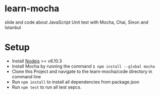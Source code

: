 # learn-mocha
slide and code about JavaScript Unit test with Mocha, Chai, Sinon and Istanbul

# Setup
* Install [Nodejs](http://nodejs.org)  >= v6.10.3
* Install Mocha by running the command `$ npm install --global mocha`
* Clone this Project and navigate to the learn-mocha/code directory in command line
* Run `npm install` to install all dependencies from package.json
* Run `npm test` to run all test sepcs.


